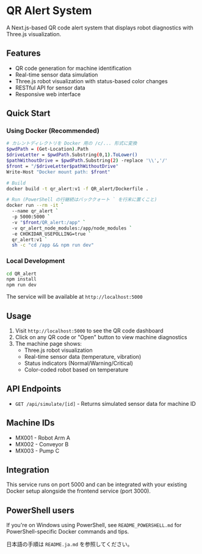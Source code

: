 # QR Alert System

A Next.js-based QR code alert system that displays robot diagnostics with Three.js visualization.

## Features

- QR code generation for machine identification
- Real-time sensor data simulation
- Three.js robot visualization with status-based color changes
- RESTful API for sensor data
- Responsive web interface

## Quick Start

### Using Docker (Recommended)

```bash
# カレントディレクトリを Docker 用の /c/... 形式に変換
$pwdPath = (Get-Location).Path
$driveLetter = $pwdPath.Substring(0,1).ToLower()
$pathWithoutDrive = $pwdPath.Substring(2) -replace '\\','/'
$front = "/$driveLetter$pathWithoutDrive"
Write-Host "Docker mount path: $front"

# Build
docker build -t qr_alert:v1 -f QR_alert/Dockerfile .

# Run (PowerShell の行継続はバッククォート ` を行末に置くこと)
docker run --rm -it `
  --name qr_alert `
  -p 5000:5000 `
  -v "$front/QR_alert:/app" `
  -v qr_alert_node_modules:/app/node_modules `
  -e CHOKIDAR_USEPOLLING=true `
  qr_alert:v1 `
  sh -c "cd /app && npm run dev"
```

### Local Development

```bash
cd QR_alert
npm install
npm run dev
```

The service will be available at `http://localhost:5000`

## Usage

1. Visit `http://localhost:5000` to see the QR code dashboard
2. Click on any QR code or "Open" button to view machine diagnostics
3. The machine page shows:
   - Three.js robot visualization
   - Real-time sensor data (temperature, vibration)
   - Status indicators (Normal/Warning/Critical)
   - Color-coded robot based on temperature

## API Endpoints

- `GET /api/simulate/[id]` - Returns simulated sensor data for machine ID

## Machine IDs

- MX001 - Robot Arm A
- MX002 - Conveyor B  
- MX003 - Pump C

## Integration

This service runs on port 5000 and can be integrated with your existing Docker setup alongside the frontend service (port 3000).

## PowerShell users

If you're on Windows using PowerShell, see `README_POWERSHELL.md` for PowerShell-specific Docker commands and tips.

日本語の手順は `README.ja.md` を参照してください。

